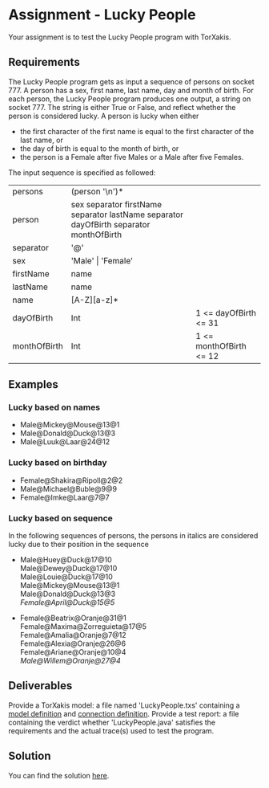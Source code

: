 # Assignment - Lucky People

Your assignment is to test the Lucky People program with TorXakis.

## Requirements

The Lucky People program gets as input a sequence of persons on socket 777.
A person has a sex, first name, last name, day and month of birth.
For each person, the Lucky People program produces one output, a string on socket 777.
The string is either True or False, and reflect whether the person is considered lucky.
A person is lucky when either

*   the first character of the first name is equal to the first character of the last name, or
*   the day of birth is equal to the month of birth, or
*   the person is a Female after five Males or a Male after five Females.

The input sequence is specified as followed:

<table>
<tbody>
<tr>
<td>persons</td>
<td>(person '\n')*</td>
<td></td>
</tr>

<tr>
<td>person</td>
<td>sex separator firstName separator lastName separator dayOfBirth separator monthOfBirth</td>
<td></td>
</tr>

<tr>
<td>separator</td>
<td>'@'</td>
<td></td>
</tr>

<tr>
<td>sex</td>
<td>'Male' | 'Female'</td>
<td></td>
</tr>

<tr>
<td>firstName</td>
<td>name</td>
<td></td>
</tr>

<tr>
<td>lastName</td>
<td>name</td>
<td></td>
</tr>

<tr>
<td>name</td>
<td>[A-Z][a-z]*</td>
<td></td>
</tr>

<tr>
<td>dayOfBirth</td>
<td>Int</td>
<td>1 <= dayOfBirth <= 31</td>
</tr>

<tr>
<td>monthOfBirth</td>
<td>Int</td>
<td>1 <= monthOfBirth <= 12</td>
</tr>
</tbody>
</table>

## Examples

### Lucky based on names

*   Male@Mickey@Mouse@13@1
*   Male@Donald@Duck@13@3
*   Male@Luuk@Laar@24@12

### Lucky based on birthday

*   Female@Shakira@Ripoll@2@2
*   Male@Michael@Buble@9@9
*   Female@Imke@Laar@7@7

### Lucky based on sequence

In the following sequences of persons, the persons in italics are considered lucky due to their position in the sequence

*   Male@Huey@Duck@17@10  
    Male@Dewey@Duck@17@10  
    Male@Louie@Duck@17@10  
    Male@Mickey@Mouse@13@1  
    Male@Donald@Duck@13@3  
    _Female@April@Duck@15@5_

*   Female@Beatrix@Oranje@31@1  
    Female@Maxima@Zorreguieta@17@5  
    Female@Amalia@Oranje@7@12  
    Female@Alexia@Oranje@26@6  
    Female@Ariane@Oranje@10@4  
    _Male@Willem@Oranje@27@4_

## Deliverables

Provide a TorXakis model: a file named 'LuckyPeople.txs' containing a [model definition](ModelDefs) and [connection definition](CnectDefs).
Provide a test report: a file containing the verdict whether 'LuckyPeople.java' satisfies the requirements and the actual trace(s) used to test the program.


## Solution

You can find the solution [here](Modelling_Example_Lucky_People_Solution).